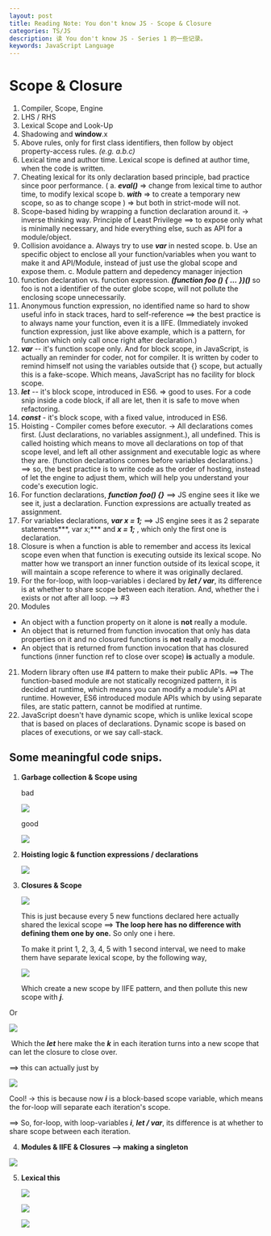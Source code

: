 ```yaml
---
layout: post
title: Reading Note: You don't know JS - Scope & Closure
categories: TS/JS
description: 读 You don't know JS - Series 1 的一些记录。
keywords: JavaScript Language
---
```


#  Scope & Closure

1. Compiler, Scope, Engine
2. LHS / RHS
3. Lexical Scope and Look-Up
4. Shadowing and **window**.x
5. Above rules, only for first class identifiers, then follow by object property-access rules. *(e.g. a.b.c)*
6. Lexical time and author time. Lexical scope is defined at author time, when the code is written.
7. Cheating lexical for its only declaration based principle, bad practice since poor performance. (
    a. ***eval()*** => change from lexical time to author time, to modify lexical scope
    b. ***with*** => to create a temporary new scope, so as to change scope
    ) => but both in strict-mode will not.
8. Scope-based hiding by wrapping a function declaration around it. -> inverse thinking way.  Principle of Least Privilege ==> to expose only what is minimally necessary, and hide everything else, such as API for a module/object.
9. Collision avoidance
    a. Always try to use ***var*** in nested scope.
    b. Use an specific object to enclose all your function/variables when you want to make it and API/Module, instead of just use the global scope and expose them.
    c. Module pattern and depedency manager injection
10. function declaration vs. function expression.
    ***(function foo () {***
        ***…***
    ***})()***
so foo is not a identifier of the outer globe scope, will not pollute the enclosing scope unnecessarily.
11. Anonymous function expression, no identified name so hard to show useful info in stack traces, hard to self-reference ==> the best practice is to always name your function, even it is a IIFE. (Immediately invoked function expression, just like above example, which is a pattern, for function which only call once right after declaration.)
12. ***var*** -- it's function scope only. And for block scope, in JavaScript, is actually an reminder for coder, not for compiler. It is written by coder to remind himself not using the variables outside that {} scope, but actually this is a fake-scope. Which means, JavaScript has no facility for block scope.
13. ***let*** -- it's block scope, introduced in ES6. => good to uses. For a code snip inside a code block, if all are let, then it is safe to move when refactoring.
14. ***const*** - it's block scope, with a fixed value, introduced in ES6.
15. Hoisting - Compiler comes before executor. -> All declarations comes first. (Just declarations, no variables assignment.), all undefined. This is called hoisting which means to move all declarations on top of that scope level, and left all other assignment and executable logic as where they are. (function declarations comes before variables declarations.)
==> so, the best practice is to write code as the order of hosting, instead of let the engine to adjust them, which will help you understand your code's execution logic.
16. For function declarations, ***function*** ***foo() {}*** ==> JS engine sees it like we see it, just a declaration. Function expressions are actually treated as assignment.
17. For variables declarations, ***var x = 1;*** ==> JS engine sees it as 2 separate statements***, var x;***  and ***x = 1;*** , which only the first one is declaration. 
18. Closure is when a function is able to remember and access its lexical scope even when that function is executing outside its lexical scope.
No matter how we transport an inner function outside of its lexical scope, it will maintain a scope reference to where it was originally declared.
19. For the for-loop, with loop-variables i declared by ***let / var***, its difference is at whether to share scope between each iteration. And, whether the i exists or not after all loop. --> #3
20. Modules 
- An object with a function property on it alone is **not** really a module.
- An object that is returned from function invocation that only has data properties on it and no closured functions is **not** really a module.
- An object that is returned from function invocation that has closured functions (inner function ref to close over scope) **is** actually a module.
21. Modern library often use #4 pattern to make their public APIs.  ==> The function-based module are not statically recognized pattern, it is decided at runtime, which means you can modify a module's API at runtime. However, ES6 introduced module APIs which by using separate files, are static pattern, cannot be modified at runtime.
22. JavaScript doesn't have dynamic scope, which is unlike lexical scope that is based on places of declarations. Dynamic scope is based on places of executions, or we say call-stack. 


## **Some meaningful code snips.**

1. **Garbage collection & Scope using**

   bad

   ![](https://raw.githubusercontent.com/lvxiaoxin/lvxiaoxin.github.io/master/_posts/JavaScript/pic/ydkjs1/00.png)

   good

   ![](https://raw.githubusercontent.com/lvxiaoxin/lvxiaoxin.github.io/master/_posts/JavaScript/pic/ydkjs1/01.png)

2. **Hoisting logic & function expressions /
   declarations**

   ![](https://raw.githubusercontent.com/lvxiaoxin/lvxiaoxin.github.io/master/_posts/JavaScript/pic/ydkjs1/10.png)

3. **Closures & Scope**

   ![](https://raw.githubusercontent.com/lvxiaoxin/lvxiaoxin.github.io/master/_posts/JavaScript/pic/ydkjs1/20.png)

   This is just because every 5 new functions declared here actually shared the lexical scope ==> **The loop here has no difference with defining them one by one.** So only one i here.

   To make it print 1, 2, 3, 4, 5 with 1 second interval, we need to make them have separate lexical scope, by the following way,

   ![](https://raw.githubusercontent.com/lvxiaoxin/lvxiaoxin.github.io/master/_posts/JavaScript/pic/ydkjs1/21.png)

   Which create a new scope by IIFE pattern, and then pollute this new scope with ***j***.

Or

![](https://raw.githubusercontent.com/lvxiaoxin/lvxiaoxin.github.io/master/_posts/JavaScript/pic/ydkjs1/22.png)

​	Which the ***let*** here make the ***k*** in each iteration turns into a new scope that can let the closure to close over.

==> this can actually just by 

![](https://raw.githubusercontent.com/lvxiaoxin/lvxiaoxin.github.io/master/_posts/JavaScript/pic/ydkjs1/23.png)

Cool! -> this is because now ***i*** is a block-based scope variable, which means the for-loop will separate each iteration's scope.

==> So, for-loop, with loop-variables ***i***, ***let / var***, its difference is at whether to share scope between each iteration. 

4. **Modules & IIFE & Closures --> making a
   singleton**

![](https://raw.githubusercontent.com/lvxiaoxin/lvxiaoxin.github.io/master/_posts/JavaScript/pic/ydkjs1/30.png)

5. **Lexical this**

   ![](https://raw.githubusercontent.com/lvxiaoxin/lvxiaoxin.github.io/master/_posts/JavaScript/pic/ydkjs1/40.png)

   ![](https://raw.githubusercontent.com/lvxiaoxin/lvxiaoxin.github.io/master/_posts/JavaScript/pic/ydkjs1/41.png)

   ![](https://raw.githubusercontent.com/lvxiaoxin/lvxiaoxin.github.io/master/_posts/JavaScript/pic/ydkjs1/42.png)